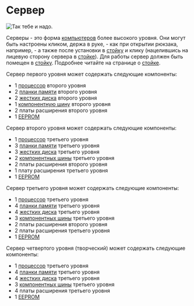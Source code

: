# Сервер

![Так тебе и надо.](oredict:opencomputers:server1)

Серверы - это форма [компьютеров](../general/computer.md) более высокого уровня. Они могут быть настроены кликом, держа в руке, - как при открытии рюкзака, например, - а также после установки в [стойку](../block/rack.md) и клику (нацелившись на лицевую сторону сервера в [стойке](../block/rack.md)). Для работы сервер должен быть помещен в [стойку](../block/rack.md). Подробнее читайте на странице о [стойке](../block/rack.md).

Сервер первого уровня может содержать следующие компоненты:
- 1 [процессор](cpu2.md) второго уровня
- 2 [планки памяти](ram3.md) второго уровня
- 2 [жестких диска](hdd2.md) второго уровня
- 1 [компонентную шину](componentBus2.md) второго уровня
- 2 платы расширения второго уровня
- 1 [EEPROM](eeprom.md)

Сервер второго уровня может содержать следующие компоненты:
- 1 [процессор](cpu2.md) третьего уровня
- 3 [планки памяти](ram5.md) третьего уровня
- 3 [жестких диска](hdd3.md) третьего уровня
- 2 [компонентных шины](componentBus3.md) третьего уровня
- 2 платы расширения второго уровня
- 1 плату расширения третьего уровня
- 1 [EEPROM](eeprom.md)

Сервер третьего уровня может содержать следующие компоненты:
- 1 [процессор](cpu2.md) третьего уровня
- 4 [планки памяти](ram5.md) третьего уровня
- 4 [жестких диска](hdd3.md) третьего уровня
- 3 [компонентных шины](componentBus3.md) третьего уровня
- 2 платы расширения второго уровня
- 2 платы расширения третьего уровня
- 1 [EEPROM](eeprom.md)

Сервер четвертого уровня (творческий) может содержать следующие компоненты:
- 1 [процессор](cpu2.md) третьего уровня
- 4 [планки памяти](ram5.md) третьего уровня
- 4 [жестких диска](hdd3.md) третьего уровня
- 3 [компонентных шины](componentBus3.md) третьего уровня
- 4 платы расширения третьего уровня
- 1 [EEPROM](eeprom.md)
